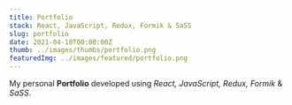 ```yaml
---
title: Portfolio
stack: React, JavaScript, Redux, Formik & SaSS
slug: portfolio
date: 2021-04-10T00:00:00Z
thumb: ../images/thumbs/portfolio.png
featuredImg: ../images/featured/portfolio.png
---
```


My personal **Portfolio** developed using *React, JavaScript, Redux, Formik* & *SaSS*.